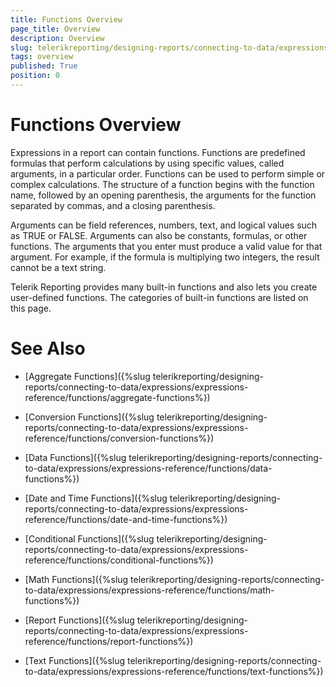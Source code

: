 ```yaml
---
title: Functions Overview
page_title: Overview 
description: Overview
slug: telerikreporting/designing-reports/connecting-to-data/expressions/expressions-reference/functions/overview
tags: overview
published: True
position: 0
---
```


# Functions Overview



Expressions in a report can contain functions. Functions are predefined formulas that perform calculations by using specific values,          called arguments, in a particular order. Functions can be used to perform simple or complex calculations. The structure of a function          begins with the function name, followed by an opening parenthesis, the arguments for the function separated by commas, and a closing          parenthesis.

Arguments can be field references, numbers, text, and logical values such as TRUE or FALSE. Arguments can also be constants, formulas,         or other functions. The arguments that you enter must produce a valid value for that argument. For example, if the formula is          multiplying two integers, the result cannot be a text string.

Telerik Reporting provides many built-in functions and also lets you create user-defined functions. The         categories of built-in functions are listed on this page.         

# See Also

 * [Aggregate Functions]({%slug telerikreporting/designing-reports/connecting-to-data/expressions/expressions-reference/functions/aggregate-functions%})

 * [Conversion Functions]({%slug telerikreporting/designing-reports/connecting-to-data/expressions/expressions-reference/functions/conversion-functions%})

 * [Data Functions]({%slug telerikreporting/designing-reports/connecting-to-data/expressions/expressions-reference/functions/data-functions%})

 * [Date and Time Functions]({%slug telerikreporting/designing-reports/connecting-to-data/expressions/expressions-reference/functions/date-and-time-functions%})

 * [Conditional Functions]({%slug telerikreporting/designing-reports/connecting-to-data/expressions/expressions-reference/functions/conditional-functions%})

 * [Math Functions]({%slug telerikreporting/designing-reports/connecting-to-data/expressions/expressions-reference/functions/math-functions%})

 * [Report Functions]({%slug telerikreporting/designing-reports/connecting-to-data/expressions/expressions-reference/functions/report-functions%})

 * [Text Functions]({%slug telerikreporting/designing-reports/connecting-to-data/expressions/expressions-reference/functions/text-functions%})
